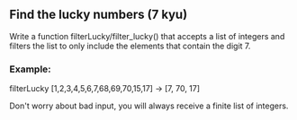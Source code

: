 <h2>Find the lucky numbers (7 kyu)</h2>

Write a function filterLucky/filter_lucky() that accepts a list of integers and 
filters the list to only include the elements that contain the digit 7.

<h3>Example: </h3>

filterLucky [1,2,3,4,5,6,7,68,69,70,15,17] -> [7, 70, 17]

Don't worry about bad input, you will always receive a finite list of integers.
